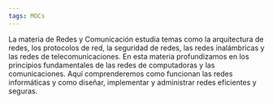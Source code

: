 ```yaml
---
tags: MOCs
---
```

La materia de Redes y Comunicación estudia temas como la arquitectura de redes, los protocolos de red, la seguridad de redes, las redes inalámbricas y las redes de telecomunicaciones. En esta materia profundizamos en los principios fundamentales de las redes de computadoras y las comunicaciones. Aquí comprenderemos como funcionan las redes informáticas y como diseñar, implementar y administrar redes eficientes y seguras.